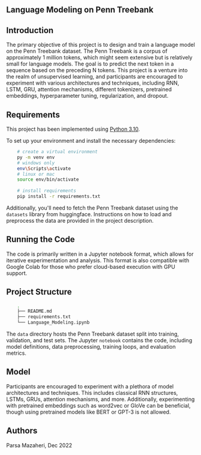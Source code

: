 ## Language Modeling on Penn Treebank

## Introduction

The primary objective of this project is to design and train a language model on the Penn Treebank dataset. The Penn Treebank is a corpus of approximately 1 million tokens, which might seem extensive but is relatively small for language models. The goal is to predict the next token in a sequence based on the preceding N tokens. This project is a venture into the realm of unsupervised learning, and participants are encouraged to experiment with various architectures and techniques, including RNN, LSTM, GRU, attention mechanisms, different tokenizers, pretrained embeddings, hyperparameter tuning, regularization, and dropout.

## Requirements

This project has been implemented using [Python 3.10](https://www.python.org/downloads). 

To set up your environment and install the necessary dependencies:

```bash
    # create a virtual environment
    py -m venv env
    # windows only
    env\Scripts\activate
    # linux or mac
    source env/bin/activate
    
    # install requirements
    pip install -r requirements.txt
```

Additionally, you'll need to fetch the Penn Treebank dataset using the `datasets` library from huggingface. Instructions on how to load and preprocess the data are provided in the project description.

## Running the Code

The code is primarily written in a Jupyter notebook format, which allows for iterative experimentation and analysis. This format is also compatible with Google Colab for those who prefer cloud-based execution with GPU support.

## Project Structure

```bash
    .
    ├── README.md
    ├── requirements.txt
    └── Language_Modeling.ipynb
```

The `data` directory hosts the Penn Treebank dataset split into training, validation, and test sets. The Jupyter `notebook` contains the code, including model definitions, data preprocessing, training loops, and evaluation metrics.

## Model

Participants are encouraged to experiment with a plethora of model architectures and techniques. This includes classical RNN structures, LSTMs, GRUs, attention mechanisms, and more. Additionally, experimenting with pretrained embeddings such as word2vec or GloVe can be beneficial, though using pretrained models like BERT or GPT-3 is not allowed.


## Authors

Parsa Mazaheri, Dec 2022